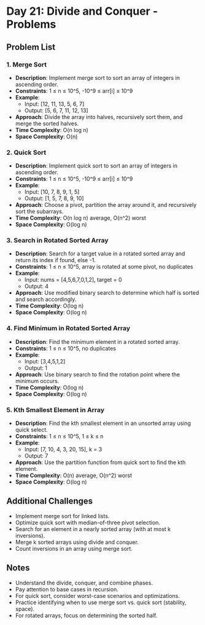 # Day 21: Divide and Conquer - Problems

## Problem List

### 1. Merge Sort

- **Description**: Implement merge sort to sort an array of integers in ascending order.
- **Constraints**: 1 ≤ n ≤ 10^5, -10^9 ≤ arr[i] ≤ 10^9
- **Example**:
  - Input: [12, 11, 13, 5, 6, 7]
  - Output: [5, 6, 7, 11, 12, 13]
- **Approach**: Divide the array into halves, recursively sort them, and merge the sorted halves.
- **Time Complexity**: O(n log n)
- **Space Complexity**: O(n)

### 2. Quick Sort

- **Description**: Implement quick sort to sort an array of integers in ascending order.
- **Constraints**: 1 ≤ n ≤ 10^5, -10^9 ≤ arr[i] ≤ 10^9
- **Example**:
  - Input: [10, 7, 8, 9, 1, 5]
  - Output: [1, 5, 7, 8, 9, 10]
- **Approach**: Choose a pivot, partition the array around it, and recursively sort the subarrays.
- **Time Complexity**: O(n log n) average, O(n^2) worst
- **Space Complexity**: O(log n)

### 3. Search in Rotated Sorted Array

- **Description**: Search for a target value in a rotated sorted array and return its index if found, else -1.
- **Constraints**: 1 ≤ n ≤ 10^5, array is rotated at some pivot, no duplicates
- **Example**:
  - Input: nums = [4,5,6,7,0,1,2], target = 0
  - Output: 4
- **Approach**: Use modified binary search to determine which half is sorted and search accordingly.
- **Time Complexity**: O(log n)
- **Space Complexity**: O(log n)

### 4. Find Minimum in Rotated Sorted Array

- **Description**: Find the minimum element in a rotated sorted array.
- **Constraints**: 1 ≤ n ≤ 10^5, no duplicates
- **Example**:
  - Input: [3,4,5,1,2]
  - Output: 1
- **Approach**: Use binary search to find the rotation point where the minimum occurs.
- **Time Complexity**: O(log n)
- **Space Complexity**: O(log n)

### 5. Kth Smallest Element in Array

- **Description**: Find the kth smallest element in an unsorted array using quick select.
- **Constraints**: 1 ≤ n ≤ 10^5, 1 ≤ k ≤ n
- **Example**:
  - Input: [7, 10, 4, 3, 20, 15], k = 3
  - Output: 7
- **Approach**: Use the partition function from quick sort to find the kth element.
- **Time Complexity**: O(n) average, O(n^2) worst
- **Space Complexity**: O(log n)

## Additional Challenges

- Implement merge sort for linked lists.
- Optimize quick sort with median-of-three pivot selection.
- Search for an element in a nearly sorted array (with at most k inversions).
- Merge k sorted arrays using divide and conquer.
- Count inversions in an array using merge sort.

## Notes

- Understand the divide, conquer, and combine phases.
- Pay attention to base cases in recursion.
- For quick sort, consider worst-case scenarios and optimizations.
- Practice identifying when to use merge sort vs. quick sort (stability, space).
- For rotated arrays, focus on determining the sorted half.
